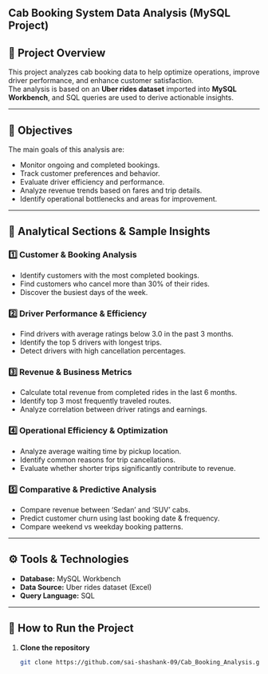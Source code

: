 Cab Booking System Data Analysis (MySQL Project)
---
## 📌 Project Overview
This project analyzes cab booking data to help optimize operations, improve driver performance, and enhance customer satisfaction.  
The analysis is based on an **Uber rides dataset** imported into **MySQL Workbench**, and SQL queries are used to derive actionable insights.

---

## 🎯 Objectives
The main goals of this analysis are:
- Monitor ongoing and completed bookings.
- Track customer preferences and behavior.
- Evaluate driver efficiency and performance.
- Analyze revenue trends based on fares and trip details.
- Identify operational bottlenecks and areas for improvement.

---

## 🧠 Analytical Sections & Sample Insights

### **1️⃣ Customer & Booking Analysis**
- Identify customers with the most completed bookings.
- Find customers who cancel more than 30% of their rides.
- Discover the busiest days of the week.

### **2️⃣ Driver Performance & Efficiency**
- Find drivers with average ratings below 3.0 in the past 3 months.
- Identify the top 5 drivers with longest trips.
- Detect drivers with high cancellation percentages.

### **3️⃣ Revenue & Business Metrics**
- Calculate total revenue from completed rides in the last 6 months.
- Identify top 3 most frequently traveled routes.
- Analyze correlation between driver ratings and earnings.

### **4️⃣ Operational Efficiency & Optimization**
- Analyze average waiting time by pickup location.
- Identify common reasons for trip cancellations.
- Evaluate whether shorter trips significantly contribute to revenue.

### **5️⃣ Comparative & Predictive Analysis**
- Compare revenue between ‘Sedan’ and ‘SUV’ cabs.
- Predict customer churn using last booking date & frequency.
- Compare weekend vs weekday booking patterns.

---

## ⚙️ Tools & Technologies
- **Database:** MySQL Workbench  
- **Data Source:** Uber rides dataset (Excel)
- **Query Language:** SQL 

---

## 🧾 How to Run the Project

1. **Clone the repository**
   ```bash
   git clone https://github.com/sai-shashank-09/Cab_Booking_Analysis.git
